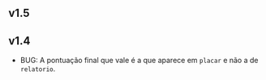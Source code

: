 v1.5
----

v1.4
----

- BUG: A pontuação final que vale é a que aparece em `placar` e não a de
       `relatorio`.
